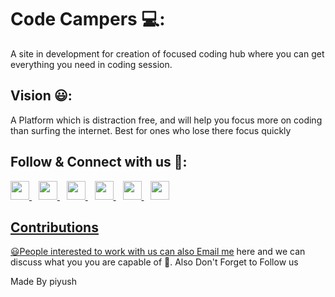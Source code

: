 # Code Campers 💻:
A site in development for creation of focused coding hub where you can get everything you need in coding session.

## Vision 😃:
A Platform which is distraction free, and will help you focus more on coding than surfing the internet. Best for ones who lose there focus quickly


## Follow & Connect with us 📲:
   <a href="https://www.youtube.com/c/CommunityClassroom">
    <img width="30px" src="https://www.vectorlogo.zone/logos/youtube/youtube-icon.svg" />
   </a>&ensp;
  <a href="https://discord.gg/dkTTtGv9nC">
    <img width="30px" src="https://www.vectorlogo.zone/logos/discordapp/discordapp-tile.svg" />
  </a>&ensp;
    <a href="https://t.me/Domdev_ttvg">
    <img width="30px" src="https://www.vectorlogo.zone/logos/telegram/telegram-icon.svg" />
  </a> 
  </a>&ensp;
  <a href="https://twitter.com/TheTechVillageT">
    <img width="30px" src="https://www.vectorlogo.zone/logos/twitter/twitter-official.svg" />
  </a>&ensp;
  <a href="https://www.linkedin.com/in/vedant-kahalekar-89675122b/">
    <img width="30px" src="https://www.vectorlogo.zone/logos/linkedin/linkedin-icon.svg" />
  </a>&ensp;
  <a href="https://www.instagram.com/the.tech.village/">
    <img width="30px" src="https://www.vectorlogo.zone/logos/instagram/instagram-icon.svg" />

## Contributions
 😃People interested to work with us can also [Email me](contact.ttvillage@gmail.com) here and we can discuss what you you are capable of 🤟.
 Also Don't Forget to Follow us

Made By piyush
